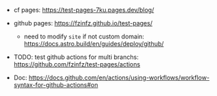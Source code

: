 - cf pages: https://test-pages-7ku.pages.dev/blog/
- github pages: https://fzinfz.github.io/test-pages/
  - need to modify `site` if not custom domain: https://docs.astro.build/en/guides/deploy/github/

- TODO: test github actions for multi branchs: https://github.com/fzinfz/test-pages/actions
- Doc: https://docs.github.com/en/actions/using-workflows/workflow-syntax-for-github-actions#on